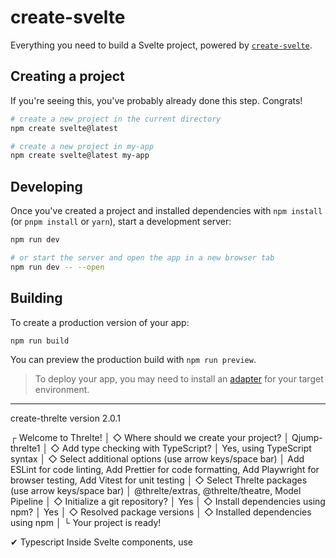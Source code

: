 # create-svelte

Everything you need to build a Svelte project, powered by [`create-svelte`](https://github.com/sveltejs/kit/tree/main/packages/create-svelte).

## Creating a project

If you're seeing this, you've probably already done this step. Congrats!

```bash
# create a new project in the current directory
npm create svelte@latest

# create a new project in my-app
npm create svelte@latest my-app
```

## Developing

Once you've created a project and installed dependencies with `npm install` (or `pnpm install` or `yarn`), start a development server:

```bash
npm run dev

# or start the server and open the app in a new browser tab
npm run dev -- --open
```

## Building

To create a production version of your app:

```bash
npm run build
```

You can preview the production build with `npm run preview`.

> To deploy your app, you may need to install an [adapter](https://kit.svelte.dev/docs/adapters) for your target environment.


---

create-threlte version 2.0.1

┌  Welcome to Threlte!
│
◇  Where should we create your project?
│  Qjump-threlte1
│
◇  Add type checking with TypeScript?
│  Yes, using TypeScript syntax
│
◇  Select additional options (use arrow keys/space bar)
│  Add ESLint for code linting, Add Prettier for code formatting, Add Playwright for browser testing, Add Vitest for unit testing
│
◇  Select Threlte packages (use arrow keys/space bar)
│  @threlte/extras, @threlte/theatre, Model Pipeline
│
◇  Initialize a git repository?
│  Yes
│
◇  Install dependencies using npm?
│  Yes
│
◇  Resolved package versions
│
◇  Installed dependencies using npm
│
└  Your project is ready!

✔ Typescript
  Inside Svelte components, use <script lang="ts">

✔ ESLint
  https://github.com/sveltejs/eslint-plugin-svelte

✔ Prettier
  https://prettier.io/docs/en/options.html
  https://github.com/sveltejs/prettier-plugin-svelte#options

✔ Playwright
  https://playwright.dev

✔ Vitest
  https://vitest.dev

✔ @threlte/extras
  https://threlte.xyz/docs/reference/extras/getting-started

✔ @threlte/theatre
  https://threlte.xyz/docs/reference/theatre/getting-started
  https://www.theatrejs.com/

✔ Model Pipeline
  npm run model-pipeline:run
  https://threlte.xyz/docs/reference/gltf/getting-started

✔ Git
  Initialized a git repository.

Next steps:
  1: cd Qjump-threlte1
  2: npm run dev -- --open

To close the dev server, hit Ctrl-C

Stuck? Visit us at https://chat.threlte.xyz
